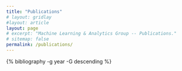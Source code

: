 ```yaml
---
title: "Publications"
# layout: gridlay
#layout: article
layout: page
# excerpt: "Machine Learning & Analytics Group -- Publications."
# sitemap: false
permalink: /publications/
---
```




{% bibliography -g year -G descending %} 


